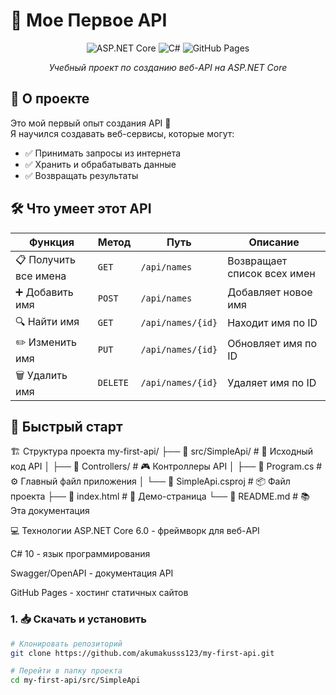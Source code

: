 # 🚀 Мое Первое API

<div align="center">

![ASP.NET Core](https://img.shields.io/badge/ASP.NET_Core-6.0-purple?style=for-the-badge)
![C#](https://img.shields.io/badge/C%23-10.0-blue?style=for-the-badge)
![GitHub Pages](https://img.shields.io/badge/GitHub_Pages-Online-green?style=for-the-badge)

*Учебный проект по созданию веб-API на ASP.NET Core*

</div>

## 📖 О проекте

Это мой первый опыт создания API 🎯  
Я научился создавать веб-сервисы, которые могут:
- ✅ Принимать запросы из интернета
- ✅ Хранить и обрабатывать данные  
- ✅ Возвращать результаты

## 🛠️ Что умеет этот API

| Функция | Метод | Путь | Описание |
|---------|--------|------|-----------|
| 📋 Получить все имена | `GET` | `/api/names` | Возвращает список всех имен |
| ➕ Добавить имя | `POST` | `/api/names` | Добавляет новое имя |
| 🔍 Найти имя | `GET` | `/api/names/{id}` | Находит имя по ID |
| ✏️ Изменить имя | `PUT` | `/api/names/{id}` | Обновляет имя по ID |
| 🗑️ Удалить имя | `DELETE` | `/api/names/{id}` | Удаляет имя по ID |

## 🎯 Быстрый старт

🏗️ Структура проекта
my-first-api/
├── 📁 src/SimpleApi/          # 🎯 Исходный код API
│   ├── 📁 Controllers/        # 🎮 Контроллеры API
│   ├── 📄 Program.cs          # ⚙️ Главный файл приложения
│   └── 📄 SimpleApi.csproj    # 📦 Файл проекта
├── 📄 index.html              # 🎨 Демо-страница
└── 📄 README.md               # 📚 Эта документация

💻 Технологии
ASP.NET Core 6.0 - фреймворк для веб-API

C# 10 - язык программирования

Swagger/OpenAPI - документация API

GitHub Pages - хостинг статичных сайтов

### 1. 📥 Скачать и установить
```bash
# Клонировать репозиторий
git clone https://github.com/akumakusss123/my-first-api.git

# Перейти в папку проекта  
cd my-first-api/src/SimpleApi
